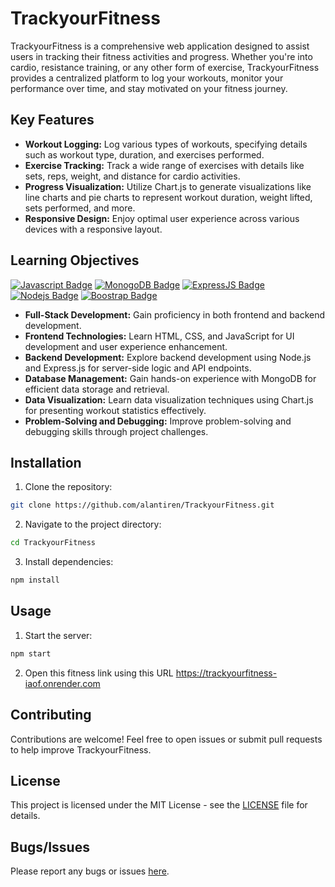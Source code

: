 # TrackyourFitness
TrackyourFitness is a comprehensive web application designed to assist users in tracking their fitness activities and progress. Whether you're into cardio, resistance training, or any other form of exercise, TrackyourFitness provides a centralized platform to log your workouts, monitor your performance over time, and stay motivated on your fitness journey.

## Key Features

- **Workout Logging:** Log various types of workouts, specifying details such as workout type, duration, and exercises performed.
- **Exercise Tracking:** Track a wide range of exercises with details like sets, reps, weight, and distance for cardio activities.
- **Progress Visualization:** Utilize Chart.js to generate visualizations like line charts and pie charts to represent workout duration, weight lifted, sets performed, and more.
- **Responsive Design:** Enjoy optimal user experience across various devices with a responsive layout.

## Learning Objectives

[![Javascript Badge](https://img.shields.io/badge/-Javascript-F0DB4F?style=for-the-badge&labelColor=black&logo=javascript&logoColor=F0DB4F)](#) [![MonogoDB Badge](https://img.shields.io/badge/-MongoDB-4DB33D?style=for-the-badge&labelColor=black&logo=mongodb&logoColor=3FA037)](#) [![ExpressJS Badge](https://img.shields.io/badge/-Express.JS-ff781f?style=for-the-badge&labelColor=black&logo=express&logoColor=FF781F)](#) [![Nodejs Badge](https://img.shields.io/badge/-Node.js-3C873A?style=for-the-badge&labelColor=black&logo=node.js&logoColor=3C873A)](#) [![Boostrap Badge](https://img.shields.io/badge/-bootstrap5-553c7b?style=for-the-badge&labelColor=black&logo=bootstrap&logoColor=553c7b)](#)


- **Full-Stack Development:** Gain proficiency in both frontend and backend development.
- **Frontend Technologies:** Learn HTML, CSS, and JavaScript for UI development and user experience enhancement.
- **Backend Development:** Explore backend development using Node.js and Express.js for server-side logic and API endpoints.
- **Database Management:** Gain hands-on experience with MongoDB for efficient data storage and retrieval.
- **Data Visualization:** Learn data visualization techniques using Chart.js for presenting workout statistics effectively.
- **Problem-Solving and Debugging:** Improve problem-solving and debugging skills through project challenges.

## Installation

1. Clone the repository:

```bash
git clone https://github.com/alantiren/TrackyourFitness.git
```

2. Navigate to the project directory:

```bash
cd TrackyourFitness
```

3. Install dependencies:

```bash
npm install
```

## Usage

1. Start the server:

```bash
npm start
```

2. Open this fitness link using this URL https://trackyourfitness-iaof.onrender.com

## Contributing

Contributions are welcome! Feel free to open issues or submit pull requests to help improve TrackyourFitness.

## License

This project is licensed under the MIT License - see the [LICENSE](LICENSE) file for details.

## Bugs/Issues

Please report any bugs or issues [here](https://github.com/alantiren/TrackyourFitness/issues).
```

